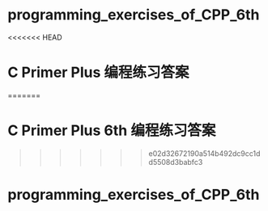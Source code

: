 # programming_exercises_of_CPP_6th
<<<<<<< HEAD
# C Primer Plus 编程练习答案
=======
# C Primer Plus 6th 编程练习答案
>>>>>>> e02d32672190a514b492dc9cc1dd5508d3babfc3
# programming_exercises_of_CPP_6th
